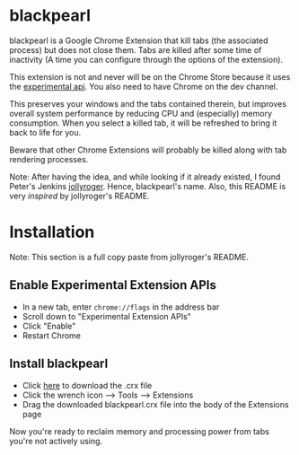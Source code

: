 blackpearl
==========

blackpearl is a Google Chrome Extension that kill tabs (the associated process)
but does not close them.
Tabs are killed after some time of inactivity (A time you can configure through
the options of the extension).

This extension is not and never will be on the Chrome Store because it uses the
[experimental api](http://developer.chrome.com/extensions/experimental.html).
You also need to have Chrome on the dev channel.

This preserves your windows and the tabs contained therein, but improves
overall system performance by reducing CPU and (especially) memory consumption.
When you select a killed tab, it will be refreshed to bring it back to life for
you.

Beware that other Chrome Extensions will probably be killed along with tab
rendering processes.

Note: After having the idea, and while looking if it already existed, I found
Peter's Jenkins [jollyroger](https://github.com/funroll/jollyroger). Hence,
blackpearl's name.
Also, this README is very *inspired* by jollyroger's README.

# Installation
Note: This section is a full copy paste from jollyroger's README.

## Enable Experimental Extension APIs
- In a new tab, enter `chrome://flags` in the address bar
- Scroll down to "Experimental Extension APIs"
- Click "Enable"
- Restart Chrome

## Install blackpearl
- Click [here](https://github.com/maximeh/blackpearl/blob/master/blackpearl.crx?raw=true) to download the .crx file
- Click the wrench icon --> Tools --> Extensions
- Drag the downloaded blackpearl.crx file into the body of the Extensions page

Now you're ready to reclaim memory and processing power from tabs you're not
actively using.


